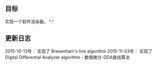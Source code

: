 

## 目标

实现一个软件渲染器。 ^.^


## 更新日志


2015-10-13号： 实现了 Bresenham's line algorithm
2015-11-03号： 实现了 Digital Differential Analyzer algorithm - 数值微分-DDA直线算法